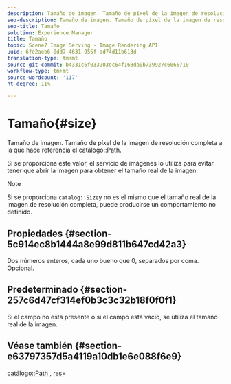 ```yaml
---
description: Tamaño de imagen. Tamaño de píxel de la imagen de resolución completa a la que hace referencia la ruta de catálogo.
seo-description: Tamaño de imagen. Tamaño de píxel de la imagen de resolución completa a la que hace referencia la ruta de catálogo.
seo-title: Tamaño
solution: Experience Manager
title: Tamaño
topic: Scene7 Image Serving - Image Rendering API
uuid: 6fe2aeb6-0dd7-4631-955f-ad74d11b613d
translation-type: tm+mt
source-git-commit: b4331c6f033903ec64f168da0b739927c6066710
workflow-type: tm+mt
source-wordcount: '117'
ht-degree: 11%

---
```



# Tamaño{#size}

Tamaño de imagen. Tamaño de píxel de la imagen de resolución completa a la que hace referencia el catálogo::Path.

Si se proporciona este valor, el servicio de imágenes lo utiliza para evitar tener que abrir la imagen para obtener el tamaño real de la imagen.

>[!NOTE]
>
>Si se proporciona `catalog::Size`y no es el mismo que el tamaño real de la imagen de resolución completa, puede producirse un comportamiento no definido.

## Propiedades {#section-5c914ec8b1444a8e99d811b647cd42a3}

Dos números enteros, cada uno bueno que 0, separados por coma. Opcional.

## Predeterminado {#section-257c6d47cf314ef0b3c3c32b18f0f0f1}

Si el campo no está presente o si el campo está vacío, se utiliza el tamaño real de la imagen.

## Véase también {#section-e63797357d5a4119a10db1e6e088f6e9}

[catálogo::Path](../../../../../../is-api/image-catalog/image-serving-api-ref/c-image-catalog-reference/c-image-svg-data-reference/c-image-data-reference/r-path-cat.md#reference-306afcaff172440ca81b85da8d78213c) ,  [res=](/help/aem-is-ir-api/is-api/http-ref/image-serving-api-ref/c-http-protocol-reference/c-command-reference/r-res.md)
